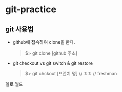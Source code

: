 
# git-practice

## git 사용법

- github에 접속하여 clone을 한다.
  > $> git clone [github 주소]

- git checkout vs git switch & git restore
  > $> git chckout [브랜치 명]
  > // ㅎㅎ
  > // freshman

헬로 월드

